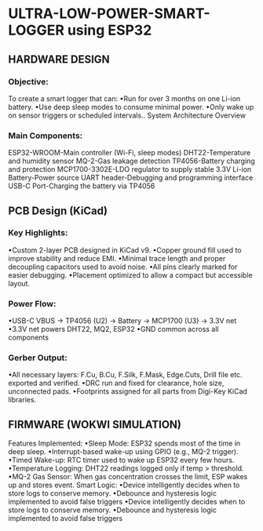 # ULTRA-LOW-POWER-SMART-LOGGER using ESP32
## HARDWARE DESIGN
### Objective:
To create a smart logger that can:
•Run for over 3 months on one Li-ion battery.
•Use deep sleep modes to consume minimal power.
•Only wake up on sensor triggers or scheduled intervals..
System Architecture Overview
### Main Components:

ESP32-WROOM-Main controller (Wi-Fi, sleep modes)
DHT22-Temperature and humidity sensor
MQ-2-Gas leakage detection
TP4056-Battery charging and protection
MCP1700-3302E-LDO regulator to supply stable 3.3V
Li-ion Battery-Power source
UART header-Debugging and programming interface
USB-C Port-Charging the battery via TP4056
## PCB Design (KiCad)
### Key Highlights:
•Custom 2-layer PCB designed in KiCad v9.
•Copper ground fill used to improve stability and reduce EMI.
•Minimal trace length and proper decoupling capacitors used to avoid noise.
•All pins clearly marked for easier debugging.
•Placement optimized to allow a compact but accessible layout.
### Power Flow:
•USB-C VBUS → TP4056 (U2) → Battery → MCP1700 (U3) → 3.3V net
•3.3V net powers DHT22, MQ2, ESP32
•GND common across all components
### Gerber Output:
•All necessary layers: F.Cu, B.Cu, F.Silk, F.Mask, Edge.Cuts, Drill file etc. exported and verified.
•DRC run and fixed for clearance, hole size, unconnected pads.
•Footprints assigned for all parts from Digi-Key KiCad libraries.
## FIRMWARE (WOKWI SIMULATION)
Features Implemented:
•Sleep Mode: ESP32 spends most of the time in deep sleep.
•Interrupt-based wake-up using GPIO (e.g., MQ-2 trigger).
•Timed Wake-up: RTC timer used to wake up ESP32 every few hours.
•Temperature Logging: DHT22 readings logged only if temp > threshold.
•MQ-2 Gas Sensor: When gas concentration crosses the limit, ESP wakes up and stores event.
Smart Logic:
•Device intelligently decides when to store logs to conserve memory.
•Debounce and hysteresis logic implemented to avoid false triggers
•Device intelligently decides when to store logs to conserve memory.
•Debounce and hysteresis logic implemented to avoid false triggers
